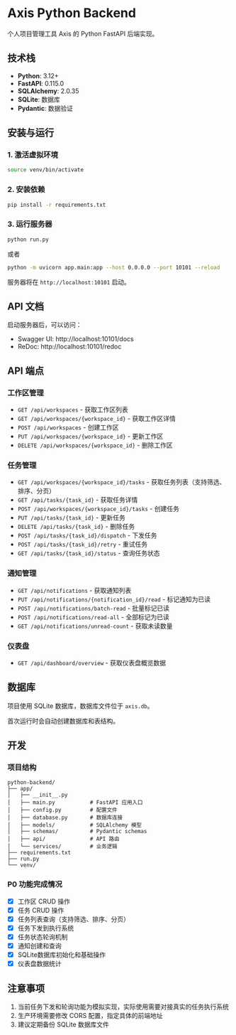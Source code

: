 # Axis Python Backend

个人项目管理工具 Axis 的 Python FastAPI 后端实现。

## 技术栈

- **Python**: 3.12+
- **FastAPI**: 0.115.0
- **SQLAlchemy**: 2.0.35
- **SQLite**: 数据库
- **Pydantic**: 数据验证

## 安装与运行

### 1. 激活虚拟环境

```bash
source venv/bin/activate
```

### 2. 安装依赖

```bash
pip install -r requirements.txt
```

### 3. 运行服务器

```bash
python run.py
```

或者

```bash
python -m uvicorn app.main:app --host 0.0.0.0 --port 10101 --reload
```

服务器将在 `http://localhost:10101` 启动。

## API 文档

启动服务器后，可以访问：

- Swagger UI: http://localhost:10101/docs
- ReDoc: http://localhost:10101/redoc

## API 端点

### 工作区管理

- `GET /api/workspaces` - 获取工作区列表
- `GET /api/workspaces/{workspace_id}` - 获取工作区详情
- `POST /api/workspaces` - 创建工作区
- `PUT /api/workspaces/{workspace_id}` - 更新工作区
- `DELETE /api/workspaces/{workspace_id}` - 删除工作区

### 任务管理

- `GET /api/workspaces/{workspace_id}/tasks` - 获取任务列表（支持筛选、排序、分页）
- `GET /api/tasks/{task_id}` - 获取任务详情
- `POST /api/workspaces/{workspace_id}/tasks` - 创建任务
- `PUT /api/tasks/{task_id}` - 更新任务
- `DELETE /api/tasks/{task_id}` - 删除任务
- `POST /api/tasks/{task_id}/dispatch` - 下发任务
- `POST /api/tasks/{task_id}/retry` - 重试任务
- `GET /api/tasks/{task_id}/status` - 查询任务状态

### 通知管理

- `GET /api/notifications` - 获取通知列表
- `PUT /api/notifications/{notification_id}/read` - 标记通知为已读
- `POST /api/notifications/batch-read` - 批量标记已读
- `POST /api/notifications/read-all` - 全部标记为已读
- `GET /api/notifications/unread-count` - 获取未读数量

### 仪表盘

- `GET /api/dashboard/overview` - 获取仪表盘概览数据

## 数据库

项目使用 SQLite 数据库，数据库文件位于 `axis.db`。

首次运行时会自动创建数据库和表结构。

## 开发

### 项目结构

```
python-backend/
├── app/
│   ├── __init__.py
│   ├── main.py           # FastAPI 应用入口
│   ├── config.py         # 配置文件
│   ├── database.py       # 数据库连接
│   ├── models/           # SQLAlchemy 模型
│   ├── schemas/          # Pydantic schemas
│   ├── api/              # API 路由
│   └── services/         # 业务逻辑
├── requirements.txt
├── run.py
└── venv/
```

### P0 功能完成情况

- [x] 工作区 CRUD 操作
- [x] 任务 CRUD 操作
- [x] 任务列表查询（支持筛选、排序、分页）
- [x] 任务下发到执行系统
- [x] 任务状态轮询机制
- [x] 通知创建和查询
- [x] SQLite数据库初始化和基础操作
- [x] 仪表盘数据统计

## 注意事项

1. 当前任务下发和轮询功能为模拟实现，实际使用需要对接真实的任务执行系统
2. 生产环境需要修改 CORS 配置，指定具体的前端地址
3. 建议定期备份 SQLite 数据库文件
